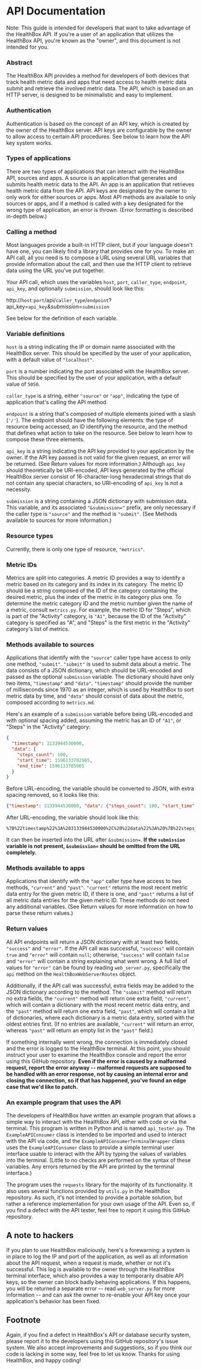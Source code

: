 # API Documentation
Note: This guide is intended for developers that want to take advantage of the HealthBox API. If you're a user of an application that utilizes the HealthBox API, you're known as the "owner", and this document is not intended for you.
### Abstract
The HealthBox API provides a method for developers of both devices that track health metric data and apps that need access to health metric data submit and retrieve the involved metric data. The API, which is based on an HTTP server, is designed to be minimalistic and easy to implement.
### Authentication
Authentication is based on the concept of an API key, which is created by the owner of the HealthBox server. API keys are configurable by the owner to allow access to certain API procedures. See below to learn how the API key system works.
### Types of applications
There are two types of applications that can interact with the HealthBox API, sources and apps. A source is an application that generates and submits health metric data to the API. An app is an application that retrieves health metric data from the API. API keys are designated by the owner to only work for either sources or apps. Most API methods are available to only sources or apps, and if a method is called with a key designated for the wrong type of application, an error is thrown. (Error formatting is described in-depth below.)
### Calling a method
Most languages provide a built-in HTTP client, but if your language doesn't have one, you can likely find a library that provides one for you. To make an API call, all you need is to compose a URL using several URL variables that provide information about the call, and then use the HTTP client to retrieve data using the URL you've put together.

Your API call, which uses the variables `host`, `port`, `caller_type`, `endpoint`, `api_key`, and optionally `submission`, should look like this:

http://`host`:`port`/api/`caller_type`/`endpoint`?api_key=`api_key`*&submission=`submission`*

See below for the definition of each variable.
### Variable definitions
`host` is a string indicating the IP or domain name associated with the HealthBox server. This should be specified by the user of your application, with a default value of `"localhost"`.

`port` is a number indicating the port associated with the HealthBox server. This should be specified by the user of your application, with a default value of `5050`.

`caller_type` is a string, either `"source"` or `"app"`, indicating the type of application that's calling the API method.

`endpoint` is a string that's composed of multiple elements joined with a slash (`'/'`). The endpoint should have the following elements: the type of resource being accessed, an ID identifying the resource, and the method that defines what action to take on the resource. See below to learn how to compose these three elements.

`api_key` is a string indicating the API key provided to your application by the owner. If the API key passed is not valid for the given request, an error will be returned. (See Return values for more information.) Although `api_key` should theoretically be URI-encoded, API keys generated by the official HealthBox server consist of 16-character-long hexadecimal strings that do not contain any special characters, so URI-encoding of `api_key` is not a necessity.

`submission` is a string containing a JSON dictionary with submission data. This variable, and its associated `"&submission="` prefix, are only necessary if the caller type is `"source"` and the method is `"submit"`. (See Methods available to sources for more information.)
### Resource types
Currently, there is only one type of resource, `"metrics"`.
### Metric IDs
Metrics are split into categories. A metric ID provides a way to identify a metric based on its category and its index in its category. The metric ID should be a string composed of the ID of the category containing the desired metric, plus the index of the metric in its category plus one. To determine the metric category ID and the metric number given the name of a metric, consult `metrics.py`. For example, the metric ID for "Steps", which is part of the "Activity" category, is `"A1"`, because the ID of the "Activity" category is specified as "A", and "Steps" is the first metric in the "Activity" category's list of metrics.
### Methods available to sources
Applications that identify with the `"source"` caller type have access to only one method, `"submit"`. `"submit"` is used to submit data about a metric. The data consists of a JSON dictionary, which should be URL-encoded and passed as the optional `submission` variable. The dictionary should have only two items, `"timestamp"` and `"data"`. `"timestamp"` should provide the number of milliseconds since 1970 as an integer, which is used by HealthBox to sort metric data by time, and `"data"` should consist of data about the metric, composed according to `metrics.md`.

Here's an example of a `submission` variable before being URL-encoded and with optional spacing added, assuming the metric has an ID of `"A1"`, or "Steps" in the "Activity" category:
```json
{
  "timestamp": 3133944530000,
  "data": {
    "steps_count": 100,
    "start_time": 1596133702965,
    "end_time": 1596133705965
  }
}
```
Before URL-encoding, the variable should be converted to JSON, with extra spacing removed, so it looks like this:
```json
{"timestamp": 3133944530000, "data": {"steps_count": 100, "start_time": 1596133702965, "end_time": 1596133705965}}
```
After URL-encoding, the variable should look like this:
```
%7B%22timestamp%22%3A%203133944530000%2C%20%22data%22%3A%20%7B%22steps_count%22%3A%20100%2C%20%22start_time%22%3A%201596133702965%2C%20%22end_time%22%3A%201596133705965%7D%7D
```
It can then be inserted into the URL after `&submission=`. **If the `submission` variable is not present, `&submission=` should be omitted from the URL completely.**
### Methods available to apps
Applications that identify with the `"app"` caller type have access to two methods, `"current"` and `"past"`. `"current"` returns the most recent metric data entry for the given metric ID, if there is one, and `"past"` returns a list of all metric data entries for the given metric ID. These methods do not need any additional variables. (See Return values for more information on how to parse these return values.)
### Return values
All API endpoints will return a JSON dictionary with at least two fields, `"success"` and `"error"`. If the API call was successful, `"success"` will contain `true` and `"error"` will contain `null`; otherwise, `"success"` will contain `false` and `"error"` will contain a string explaining what went wrong. A full list of values for `"error"` can be found by reading `web_server.py`, specifically the `api` method on the `HealthBoxWebServerRoutes` object.

Additionally, if the API call was successful, extra fields may be added to the JSON dictionary according to the method. The `"submit"` method will return no extra fields, the `"current"` method will return one extra field, `"current"`, which will contain a dictionary with the most recent metric data entry, and the `"past"` method will return one extra field, `"past"`, which will contain a list of dictionaries, where each dictionary is a metric data entry, sorted with the oldest entries first. (If no entries are available, `"current"` will return an error, whereas `"past"` will return an empty list in the `"past"` field.)

If something internally went wrong, the connection is immediately closed and the error is logged to the HealthBox terminal. At this point, you should instruct your user to examine the HealthBox console and report the error using this GitHub repository. **Even if the error is caused by a malformed request, report the error anyway -- malformed requests are supposed to be handled with an error response, not by causing an internal error and closing the connection, so if that has happened, you've found an edge case that we'd like to patch.**
### An example program that uses the API
The developers of HealthBox have written an example program that allows a simple way to interact with the HealthBox API, either with code or via the terminal. This program is written in Python and is named `api_tester.py`. The `ExampleAPIConsumer` class is intended to be imported and used to interact with the API via code, and the `ExampleAPIConsumerTerminalWrapper` class uses the `ExampleAPIConsumer` class to provide a simple terminal user interface usable to interact with the API by typing the values of variables into the terminal. (Little to no checks are performed on the syntax of these variables. Any errors returned by the API are printed by the terminal interface.)

The program uses the `requests` library for the majority of its functionality. It also uses several functions provided by `utils.py` in the HealthBox repository. As such, it's not intended to provide a portable solution, but rather a reference implementation for your own usage of the API. Even so, if you find a defect with the API tester, feel free to report it using this GitHub repository.
## A note to hackers
If you plan to use HealthBox maliciously, here's a forewarning: a system is in place to log the IP and port of the application, as well as all information about the API request, when a request is made, whether or not it's successful. This log is available to the owner through the HealthBox terminal interface, which also provides a way to temporarily disable API keys, so the owner can block badly behaving applications. If this happens, you will be returned a separate error -- read `web_server.py` for more information -- and can ask the owner to re-enable your API key once your application's behavior has been fixed.
## Footnote
Again, if you find a defect in HealthBox's API or database security system, please report it to the developers using this GitHub repository's issue system. We also accept improvements and suggestions, so if you think our code is lacking in some way, feel free to let us know. Thanks for using HealthBox, and happy coding!
